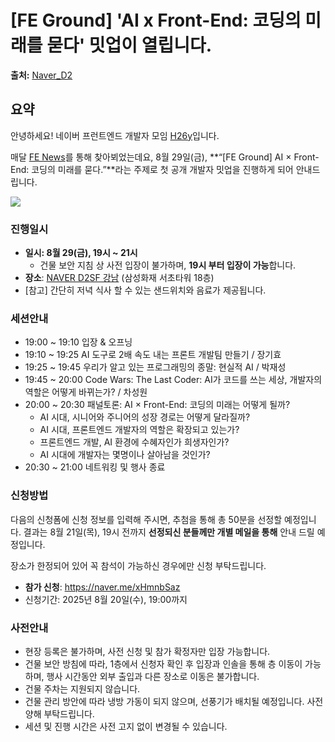 # [FE Ground] 'AI x Front-End: 코딩의 미래를 묻다' 밋업이 열립니다.

**출처:** [Naver_D2](https://d2.naver.com/news/6518915)

## 요약
안녕하세요! 네이버 프런트엔드 개발자 모임 [H26y](https://netil.github.io/slides/DAN24/)입니다.

매달 [FE News](https://github.com/naver/fe-news)를 통해 찾아뵈었는데요,
8월 29일(금), **“[FE Ground] AI × Front-End: 코딩의 미래를 묻다.”**라는 주제로 첫 공개 개발자 밋업을 진행하게 되어 안내드립니다.

![](https://d2.naver.com/content/images/2025/08/88a2b32c-0ec6-4ba5-9ea1-e1f8362e0ea7_1812x1194.png)

### **진행일시**

* **일시: 8월 29(금), 19시 ~ 21시**
  + 건물 보안 지침 상 사전 입장이 불가하며, **19시 부터 입장이 가능**합니다.
* **장소**: [NAVER D2SF 강남](https://naver.me/x8tpI6kP) (삼성화재 서초타워 18층)
* [참고] 간단히 저녁 식사 할 수 있는 샌드위치와 음료가 제공됩니다.

### **세션안내**

* 19:00 ~ 19:10 입장 & 오프닝
* 19:10 ~ 19:25 AI 도구로 2배 속도 내는 프론트 개발팀 만들기 / 장기효
* 19:25 ~ 19:45 우리가 알고 있는 프로그래밍의 종말: 현실적 AI / 박재성
* 19:45 ~ 20:00 Code Wars: The Last Coder: AI가 코드를 쓰는 세상, 개발자의 역할은 어떻게 바뀌는가? / 차성원
* 20:00 ~ 20:30 패널토론: AI × Front-End: 코딩의 미래는 어떻게 될까?
  + AI 시대, 시니어와 주니어의 성장 경로는 어떻게 달라질까?
  + AI 시대, 프론트엔드 개발자의 역할은 확장되고 있는가?
  + 프론트엔드 개발, AI 환경에 수혜자인가 희생자인가?
  + AI 시대에 개발자는 몇명이나 살아남을 것인가?
* 20:30 ~ 21:00 네트워킹 및 행사 종료

### **신청방법**

다음의 신청폼에 신청 정보를 입력해 주시면, 추첨을 통해 총 50분을 선정할 예정입니다.
결과는 8월 21일(목), 19시 전까지 **선정되신 분들께만 개별 메일을 통해** 안내 드릴 예정입니다.

장소가 한정되어 있어 꼭 참석이 가능하신 경우에만 신청 부탁드립니다.

* **참가 신청**: <https://naver.me/xHmnbSaz>
* 신청기간: 2025년 8월 20일(수), 19:00까지

### **사전안내**

* 현장 등록은 불가하며, 사전 신청 및 참가 확정자만 입장 가능합니다.
* 건물 보안 방침에 따라, 1층에서 신청자 확인 후 입장과 인솔을 통해 층 이동이 가능하며, 행사 시간동안 외부 출입과 다른 장소로 이동은 불가합니다.
* 건물 주차는 지원되지 않습니다.
* 건물 관리 방안에 따라 냉방 가동이 되지 않으며, 선풍기가 배치될 예정입니다. 사전 양해 부탁드립니다.
* 세션 및 진행 시간은 사전 고지 없이 변경될 수 있습니다.

